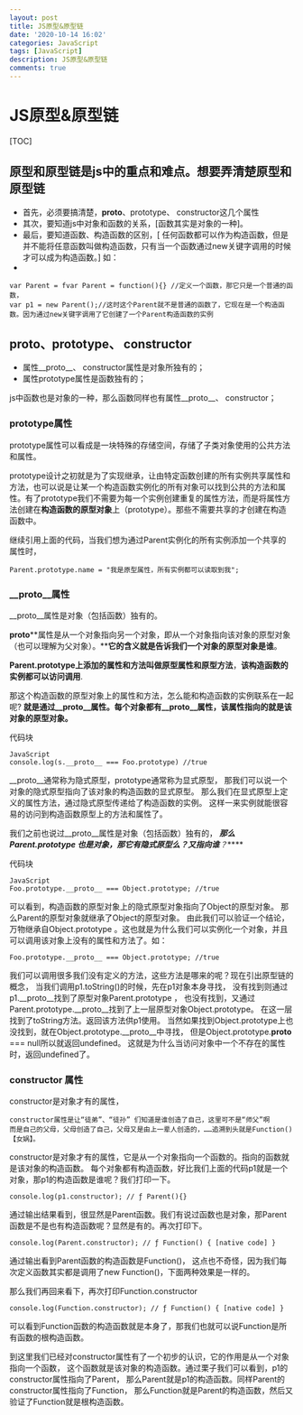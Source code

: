 ```yaml
---
layout: post
title: JS原型&原型链
date: '2020-10-14 16:02'
categories: JavaScript
tags: [JavaScript]
description: JS原型&原型链
comments: true
---
```



# JS原型&原型链

[TOC]

## 原型和原型链是js中的重点和难点。想要弄清楚原型和原型链

* 首先，必须要搞清楚，__proto__、prototype、 constructor这几个属性
* 其次，要知道js中对象和函数的关系，[函数其实是对象的一种]。
* 最后，要知道函数、构造函数的区别，[ 任何函数都可以作为构造函数，但是并不能将任意函数叫做构造函数，只有当一个函数通过new关键字调用的时候才可以成为构造函数。] 如：
* 
```
var Parent = fvar Parent = function(){} //定义一个函数，那它只是一个普通的函数，
var p1 = new Parent();//这时这个Parent就不是普通的函数了，它现在是一个构造函数。因为通过new关键字调用了它创建了一个Parent构造函数的实例
```

## __proto__、prototype、 constructor 

* 属性__proto__、 constructor属性是对象所独有的；
* 属性prototype属性是函数独有的；

js中函数也是对象的一种，那么函数同样也有属性__proto__、 constructor；

### prototype属性
prototype属性可以看成是一块特殊的存储空间，存储了子类对象使用的公共方法和属性。

prototype设计之初就是为了实现继承，让由特定函数创建的所有实例共享属性和方法，也可以说是让某一个构造函数实例化的所有对象可以找到公共的方法和属性。有了prototype我们不需要为每一个实例创建重复的属性方法，而是将属性方法创建在**构造函数的原型对象**上（prototype）。那些不需要共享的才创建在构造函数中。

继续引用上面的代码，当我们想为通过Parent实例化的所有实例添加一个共享的属性时，
```
Parent.prototype.name = "我是原型属性，所有实例都可以读取到我";
```

### __proto__属性
__proto__属性是对象（包括函数）独有的。

__proto__**属性是从一个对象指向另一个对象，即从一个对象指向该对象的原型对象（也可以理解为父对象）。****它的含义就是告诉我们一个对象的原型对象是谁**。

**Parent.prototype上添加的属性和方法叫做原型属性和原型方法**，**该构造函数的实例都可以访问调用**.

那这个构造函数的原型对象上的属性和方法，怎么能和构造函数的实例联系在一起呢?
**就是通过__proto__属性。每个对象都有__proto__属性，该属性指向的就是该对象的原型对象。**

代码块

```
JavaScript
console.log(s.__proto__ === Foo.prototype) //true
```

__proto__通常称为隐式原型，prototype通常称为显式原型，
那我们可以说一个对象的隐式原型指向了该对象的构造函数的显式原型。
那么我们在显式原型上定义的属性方法，通过隐式原型传递给了构造函数的实例。
这样一来实例就能很容易的访问到构造函数原型上的方法和属性了。

我们之前也说过__proto__属性是对象（包括函数）独有的，
***那么Parent.prototype 也是对象，那它有隐式原型么？又指向谁**？*****

代码块

```
JavaScript
Foo.prototype.__proto__ === Object.prototype; //true
```

可以看到，构造函数的原型对象上的隐式原型对象指向了Object的原型对象。
那么Parent的原型对象就继承了Object的原型对象。
由此我们可以验证一个结论，万物继承自Object.prototype
。这也就是为什么我们可以实例化一个对象，并且可以调用该对象上没有的属性和方法了。如：

```
Foo.prototype.__proto__ === Object.prototype; //true
```
我们可以调用很多我们没有定义的方法，这些方法是哪来的呢？现在引出原型链的概念，
当我们调用p1.toString()的时候，先在p1对象本身寻找，
没有找到则通过p1.__proto__找到了原型对象Parent.prototype ，
也没有找到，又通过Parent.prototype.__proto__找到了上一层原型对象Object.prototype。
在这一层找到了toString方法。返回该方法供p1使用。
当然如果找到Object.prototype上也没找到，就在Object.prototype.__proto__中寻找，
但是Object.prototype.__proto__ === null所以就返回undefined。
这就是为什么当访问对象中一个不存在的属性时，返回undefined了。


### constructor 属性

constructor是对象才有的属性，

```
constructor属性是让“徒弟”、“徒孙” 们知道是谁创造了自己，这里可不是“师父”啊
而是自己的父母，父母创造了自己，父母又是由上一辈人创造的，……追溯到头就是Function() 【女娲】。
```
constructor是对象才有的属性，它是从一个对象指向一个函数的。指向的函数就是该对象的构造函数。
每个对象都有构造函数，好比我们上面的代码p1就是一个对象，那p1的构造函数是谁呢？我们打印一下。
```
console.log(p1.constructor); // ƒ Parent(){}
```
通过输出结果看到，很显然是Parent函数。我们有说过函数也是对象，那Parent函数是不是也有构造函数呢？显然是有的。再次打印下。
```
console.log(Parent.constructor); // ƒ Function() { [native code] }
```
通过输出看到Parent函数的构造函数是Function()，
这点也不奇怪，因为我们每次定义函数其实都是调用了new Function()，下面两种效果是一样的。

那么我们再回来看下，再次打印Function.constructor
```
console.log(Function.constructor); // ƒ Function() { [native code] }
```
可以看到Function函数的构造函数就是本身了，那我们也就可以说Function是所有函数的根构造函数。

到这里我们已经对constructor属性有了一个初步的认识，它的作用是从一个对象指向一个函数，
这个函数就是该对象的构造函数。通过栗子我们可以看到，p1的constructor属性指向了Parent，
那么Parent就是p1的构造函数。同样Parent的constructor属性指向了Function，
那么Function就是Parent的构造函数，然后又验证了Function就是根构造函数。